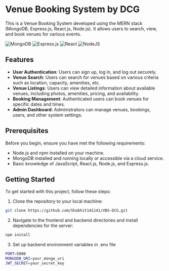 # Venue Booking System by DCG 
<!--<div align="left">
  <img src="https://skillicons.dev/icons?i=mongodb" height="40" alt="mongodb logo"  />
  <img width="12" />
  <img src="https://skillicons.dev/icons?i=express" height="40" alt="express logo"  />
  <img width="12" />
  <img src="https://skillicons.dev/icons?i=react" height="40" alt="react logo"  />
  <img width="12" />
  <img src="https://skillicons.dev/icons?i=nodejs" height="40" alt="nodejs logo"  />
</div>-->
This is a Venue Booking System developed using the MERN stack (MongoDB, Express.js, React.js, Node.js). It allows users to search, view, and book venues for various events. <br/>


![MongoDB](https://img.shields.io/badge/MongoDB-%234ea94b.svg?style=for-the-badge&logo=mongodb&logoColor=white)
![Express.js](https://img.shields.io/badge/express.js-%23404d59.svg?style=for-the-badge&logo=express&logoColor=%2361DAFB)
![React](https://img.shields.io/badge/react-%2320232a.svg?style=for-the-badge&logo=react&logoColor=%2361DAFB) 
![NodeJS](https://img.shields.io/badge/node.js-6DA55F?style=for-the-badge&logo=node.js&logoColor=white) 


###
## Features

- **User Authentication**: Users can sign up, log in, and log out securely.
- **Venue Search**: Users can search for venues based on various criteria such as location, capacity, amenities, etc.
- **Venue Listings**: Users can view detailed information about available venues, including photos, amenities, pricing, and availability.
- **Booking Management**: Authenticated users can book venues for specific dates and times.
- **Admin Dashboard**: Administrators can manage venues, bookings, users, and other system settings.

## Prerequisites

Before you begin, ensure you have met the following requirements:

- Node.js and npm installed on your machine.
- MongoDB installed and running locally or accessible via a cloud service.
- Basic knowledge of JavaScript, React.js, Node.js, and Express.js.

## Getting Started

To get started with this project, follow these steps:

1. Clone the repository to your local machine:

```bash
git clone https://github.com/Shobhit141141/VBS-DCG.git
```

2. Navigate to the frontend and backend directories and install dependencies for the server:

```bash
npm install
```

3. Set up backend environment variables in .env file

```bash
PORT=5000
MONGODB_URI=your_mongo_uri
JWT_SECRET=your_secret_key
```


